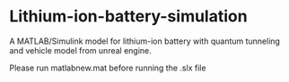 # Lithium-ion-battery-simulation

A MATLAB/Simulink model for lithium-ion battery with quantum tunneling and vehicle model from unreal engine.

Please run matlabnew.mat before running the .slx file
